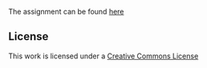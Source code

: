 The assignment can be found [here](http://web.cecs.pdx.edu/~karlaf/CS163_Summer09/Prog1.html)


## License
This work is licensed under a [Creative Commons License](http://creativecommons.org/licenses/by/3.0/)